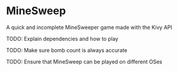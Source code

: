 # MineSweep
A quick and incomplete MineSweeper game made with the Kivy API

TODO: Explain dependencies and how to play

TODO: Make sure bomb count is always accurate

TODO: Ensure that MineSweep can be played on different OSes
